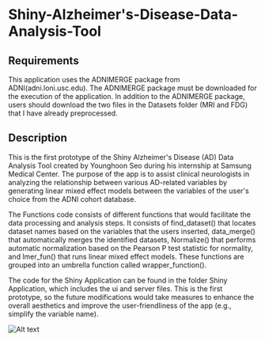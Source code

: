 # Shiny-Alzheimer's-Disease-Data-Analysis-Tool

## Requirements
This application uses the ADNIMERGE package from ADNI(adni.loni.usc.edu). The ADNIMERGE package must be downloaded for the execution of the application. In addition to the ADNIMERGE package, users should download the two files in the Datasets folder (MRI and FDG) that I have already preprocessed.

## Description
This is the first prototype of the Shiny Alzheimer's Disease (AD) Data Analysis Tool created by Younghoon Seo during his internship at Samsung Medical Center. 
The purpose of the app is to assist clinical neurologists in analyzing the relationship between various AD-related variables by generating linear mixed effect 
models between the variables of the user's choice from the ADNI cohort database.

The Functions code consists of different functions that would facilitate the data processing and analysis steps. It consists of find_dataset() that locates dataset 
names based on the variables that the users inserted, data_merge() that automatically merges the identified datasets, Normalize() that performs automatic 
normalization based on the Pearson P test statistic for normality, and lmer_fun() that runs linear mixed effect models. These functions are grouped into an umbrella
function called wrapper_function().

The code for the Shiny Application can be found in the folder Shiny Application, which includes the ui and server files. This is the first prototype, so the future
modifications would take measures to enhance the overall aesthetics and improve the user-friendliness of the app (e.g., simplify the variable name).

![Alt text](https://raw.github.com/YoungSeo1118/Shiny-Alzheimer-s-Disease-Data-Analysis-Tool/Shiny_Application/Screenshots/plot_app_screenshot.png)
